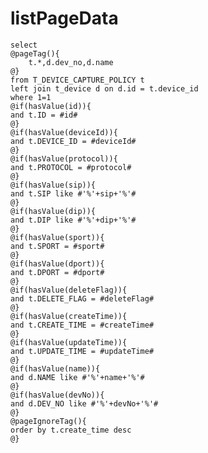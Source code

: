 listPageData
===
    select
    @pageTag(){
        t.*,d.dev_no,d.name
    @}
    from T_DEVICE_CAPTURE_POLICY t
    left join t_device d on d.id = t.device_id
    where 1=1
    @if(hasValue(id)){
    and t.ID = #id#
    @}
    @if(hasValue(deviceId)){
    and t.DEVICE_ID = #deviceId#
    @}
    @if(hasValue(protocol)){
    and t.PROTOCOL = #protocol#
    @}
    @if(hasValue(sip)){
    and t.SIP like #'%'+sip+'%'#
    @}
    @if(hasValue(dip)){
    and t.DIP like #'%'+dip+'%'#
    @}
    @if(hasValue(sport)){
    and t.SPORT = #sport#
    @}
    @if(hasValue(dport)){
    and t.DPORT = #dport#
    @}
    @if(hasValue(deleteFlag)){
    and t.DELETE_FLAG = #deleteFlag#
    @}
    @if(hasValue(createTime)){
    and t.CREATE_TIME = #createTime#
    @}
    @if(hasValue(updateTime)){
    and t.UPDATE_TIME = #updateTime#
    @}
    @if(hasValue(name)){
    and d.NAME like #'%'+name+'%'#
    @}
    @if(hasValue(devNo)){
    and d.DEV_NO like #'%'+devNo+'%'#
    @}
    @pageIgnoreTag(){
    order by t.create_time desc
    @}